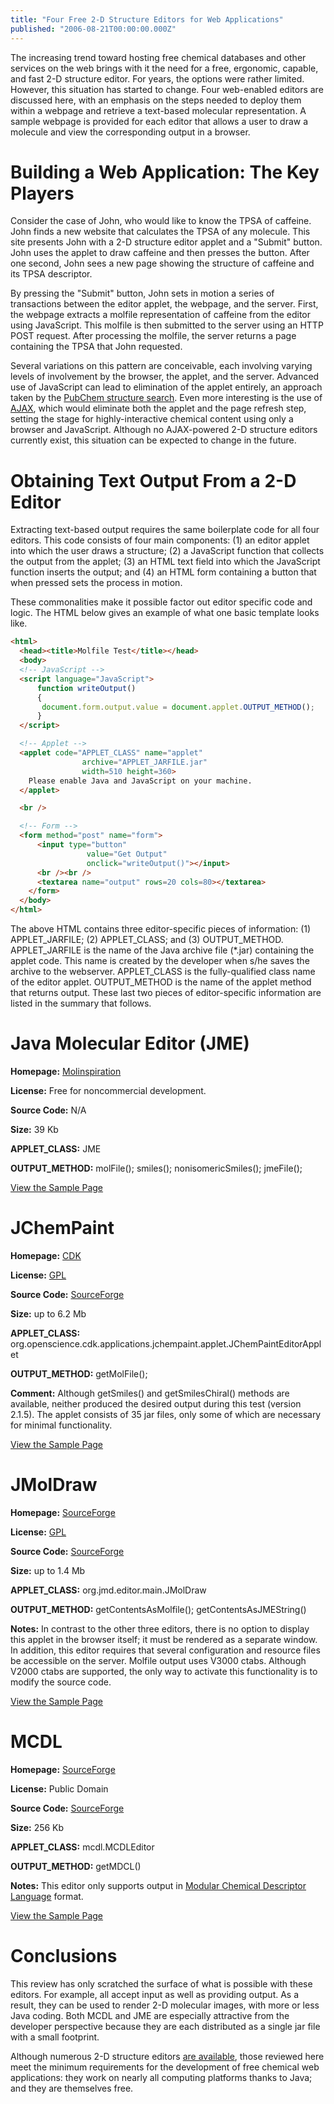 ```yaml
---
title: "Four Free 2-D Structure Editors for Web Applications"
published: "2006-08-21T00:00:00.000Z"
---
```


The increasing trend toward hosting free chemical databases and other services on the web brings with it the need for a free, ergonomic, capable, and fast 2-D structure editor. For years, the options were rather limited. However, this situation has started to change. Four web-enabled editors are discussed here, with an emphasis on the steps needed to deploy them within a webpage and retrieve a text-based molecular representation. A sample webpage is provided for each editor that allows a user to draw a molecule and view the corresponding output in a browser.

# Building a Web Application: The Key Players

Consider the case of John, who would like to know the TPSA of caffeine. John finds a new website that calculates the TPSA of any molecule. This site presents John with a 2-D structure editor applet and a "Submit" button. John uses the applet to draw caffeine and then presses the  button. After one second, John sees a new page showing the structure of caffeine and its TPSA descriptor.

By pressing the "Submit" button, John sets in motion a series of transactions between the editor applet, the webpage, and the server. First, the webpage extracts a molfile representation of caffeine from the editor using JavaScript. This molfile is then submitted to the server using an HTTP POST request. After processing the molfile, the server returns a page containing the TPSA that John requested.

Several variations on this pattern are conceivable, each involving varying levels of involvement by the browser, the applet, and the server. Advanced use of JavaScript can lead to elimination of the applet entirely, an approach taken by the [PubChem structure search](http://pubchem.ncbi.nlm.nih.gov/search/). Even more interesting is the use of [AJAX](http://www.ajaxian.com/), which would eliminate both the applet and the page refresh step, setting the stage for highly-interactive chemical content using only a browser and JavaScript. Although no AJAX-powered 2-D structure editors currently exist, this situation can be expected to change in the future.

# Obtaining Text Output From a 2-D Editor

Extracting text-based output requires the same boilerplate code for all four editors. This code consists of four main components: (1) an editor applet into which the user draws a structure; (2) a JavaScript function that collects the output from the applet; (3) an HTML text field into which the JavaScript function inserts the output; and (4) an HTML form containing a button that when pressed sets the process in motion.

These commonalities make it possible factor out editor specific code and logic. The HTML below gives an example of what one basic template looks like.

```html
<html>
  <head><title>Molfile Test</title></head>
  <body>
  <!-- JavaScript -->
  <script language="JavaScript">
      function writeOutput()
      {
       document.form.output.value = document.applet.OUTPUT_METHOD();
      }
  </script>

  <!-- Applet -->
  <applet code="APPLET_CLASS" name="applet"
                archive="APPLET_JARFILE.jar"
                width=510 height=360>
    Please enable Java and JavaScript on your machine.
  </applet>

  <br />

  <!-- Form -->
  <form method="post" name="form">
      <input type="button"
                 value="Get Output"
                 onclick="writeOutput()"></input>
      <br /><br />
      <textarea name="output" rows=20 cols=80></textarea>
    </form>
  </body>
</html>
```

The above HTML contains three editor-specific pieces of information: (1) APPLET\_JARFILE; (2) APPLET\_CLASS; and (3) OUTPUT\_METHOD. APPLET\_JARFILE is the name of the Java archive file (*.jar) containing the applet code. This name is created by the developer when s/he saves the archive to the webserver. APPLET\_CLASS is the fully-qualified class name of the editor applet. OUTPUT\_METHOD is the name of the applet method that returns output. These last two pieces of editor-specific information are listed in the summary that follows.

# Java Molecular Editor (JME)

**Homepage:** [Molinspiration](http://www.molinspiration.com/jme/)

**License:** Free for noncommercial development.

**Source Code:** N/A

**Size:** 39 Kb

**APPLET_CLASS:** JME

**OUTPUT\_METHOD:** molFile(); smiles(); nonisomericSmiles(); jmeFile();

[View the Sample Page](/images/posts/20060820/jme/jme.html)

# JChemPaint

**Homepage:** [CDK](http://almost.cubic.uni-koeln.de/cdk/jcp) 

**License:** [GPL](http://www.opensource.org/licenses/gpl-license.php) 

**Source Code:** [SourceForge](http://sourceforge.net/project/showfiles.php?group_id=20024&package_id=173599&release_id=400854)  

**Size:** up to 6.2 Mb

**APPLET_CLASS:** org.openscience.cdk.applications.jchempaint.applet.JChemPaintEditorApplet  

**OUTPUT_METHOD:** getMolFile();

**Comment:** Although getSmiles() and getSmilesChiral() methods are available, neither produced the desired output during this test (version 2.1.5). The applet consists of 35 jar files, only some of which are necessary for minimal functionality.

[View the Sample Page](/images/20060820/jchempaint/jchempaint.html)

# JMolDraw

**Homepage:** [SourceForge](http://sourceforge.net/projects/jmoldraw)  

**License:** [GPL](http://www.opensource.org/licenses/gpl-license.php)  

**Source Code:** [SourceForge](http://sourceforge.net/project/showfiles.php?group_id=155468&package_id=173185&release_id=379497)  

**Size:** up to 1.4 Mb 

**APPLET_CLASS:** org.jmd.editor.main.JMolDraw

**OUTPUT_METHOD:** getContentsAsMolfile(); getContentsAsJMEString()  

**Notes:** In contrast to the other three editors, there is no option to display this applet in the browser itself; it must be rendered as a separate window. In addition, this editor requires that several configuration and resource files be accessible on the server. Molfile output uses V3000 ctabs. Although V2000 ctabs are supported, the only way to activate this functionality is to modify the source code.

[View the Sample Page](/images/20060820/jmoldraw/jmoldraw.html)

# MCDL

**Homepage:** [SourceForge](http://sourceforge.net/projects/mcdl)  

**License:** Public Domain  

**Source Code:** [SourceForge](http://sourceforge.net/project/showfiles.php?group_id=148281&package_id=163529&release_id=405662)  

**Size:** 256 Kb

**APPLET_CLASS:** mcdl.MCDLEditor  

**OUTPUT_METHOD:** getMDCL()  

**Notes:** This editor only supports output in [Modular Chemical Descriptor Language](/articles/2006/08/19/a-first-look-at-modular-chemical-descriptor-language-mcdl) format.

[View the Sample Page](/images/posts/20060820/mcdl/mcdl.html)

# Conclusions

This review has only scratched the surface of what is possible with these editors. For example, all accept input as well as providing output. As a result, they can be used to render 2-D molecular images, with more or less Java coding. Both MCDL and JME are especially attractive from the developer perspective because they are each distributed as a single jar file with a small footprint.

Although numerous 2-D structure editors [are available](http://dragon.klte.hu/~gundat/rajzprogramok/dprog.html), those reviewed here meet the minimum requirements for the development of free chemical web applications: they work on nearly all computing platforms thanks to Java; and they are themselves free.